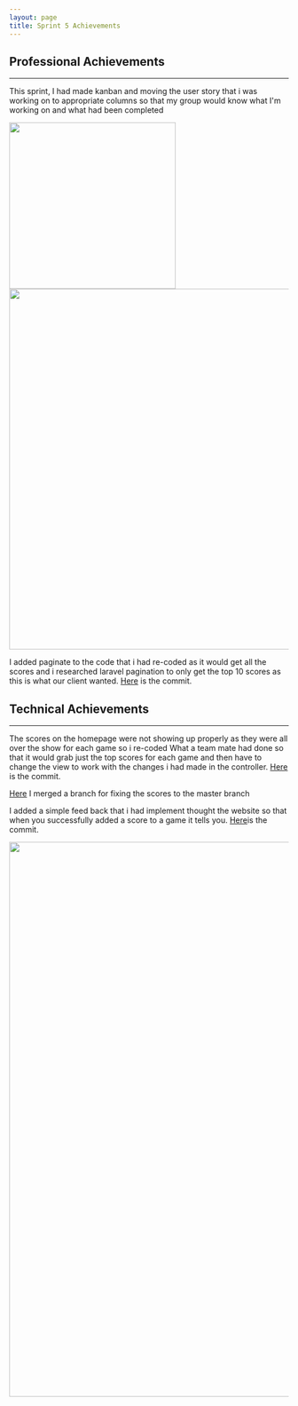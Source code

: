 ```yaml
---
layout: page
title: Sprint 5 Achievements
---
```



## Professional Achievements 
-----

This sprint, I had made kanban and moving the user story that i was working on to appropriate columns so that my group would know what I'm working on and what had been completed

<img src="/individual-portfolio-19-2-bob3765/images/kanban.png" alt="" title="" width="300"  />
  <img src="/individual-portfolio-19-2-bob3765/images/Kanban1.png" alt="" title="" width="650"  />

  I added paginate to the code that i had re-coded as it would get all the scores and i researched laravel pagination to only get the top 10 scores as this is what our client wanted. [Here](https://github.com/SoftEnOP/op-stats-team-1/commit/910b6a02902a0ec7ce633d0aa87d7cee9b2eb13a) is the commit.



## Technical Achievements
------

The scores on the homepage were not showing up properly as they were all over the show for each game so i re-coded What a team mate had done so that it would grab just the top scores for each game and then have to change the view to work with the changes i had made in the controller. [Here](https://github.com/SoftEnOP/op-stats-team-1/commit/5f00fa4c7cd5bc70c2f5e35ba43572da2ccd8745) is the commit.

[Here](https://github.com/SoftEnOP/op-stats-team-1/commit/f50dff5638786a42c3af06b70c7b47f9bd171a99) I merged a branch for fixing the scores to the master branch 

I added a simple feed back that i had implement thought the website so that when you successfully added a score to a game it tells you. [Here](https://github.com/SoftEnOP/op-stats-team-1/commit/3ac06db29c6cc5675290e1b94f352ab992e39775)is the commit.

  <img src="/individual-portfolio-19-2-bob3765/images/gameMessage.png" alt="" title="" width="1000" />

